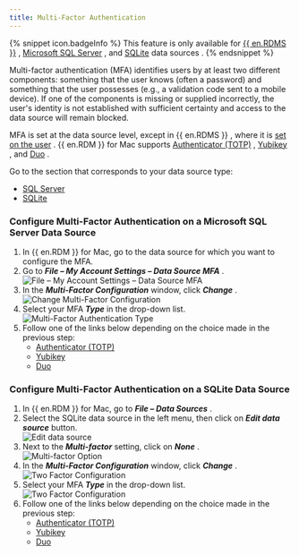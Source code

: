 ```yaml
---
title: Multi-Factor Authentication
---
```

{% snippet icon.badgeInfo %} 
This feature is only available for [{{ en.RDMS }}](/rdm/mac/data-sources/data-sources-types/advanced-data-sources/server/) , [Microsoft SQL Server](/rdm/mac/data-sources/data-sources-types/advanced-data-sources/microsoft-sql-server/configure-sql-server/) , and [SQLite](/rdm/mac/data-sources/data-sources-types/sqlite/) data sources . 
{% endsnippet %}
 
Multi-factor authentication (MFA) identifies users by at least two different components: something that the user knows (often a password) and something that the user possesses (e.g., a validation code sent to a mobile device). If one of the components is missing or supplied incorrectly, the user's identity is not established with sufficient certainty and access to the data source will remain blocked.  

MFA is set at the data source level, except in {{ en.RDMS }} , where it is [set on the user](/server/web-interface/administration/configuration/server-settings/security/two-factor/) . {{ en.RDM }} for Mac supports [Authenticator (TOTP)](/rdm/mac/data-sources/multi-factor-authentication/authenticator-totp/) , [Yubikey](/rdm/mac/data-sources/multi-factor-authentication/yubikey/) , and [Duo](/rdm/mac/data-sources/multi-factor-authentication/duo/) .  

Go to the section that corresponds to your data source type:  

* [SQL Server](#configure-multi-factor-authentication-on-a-microsoft-sql-server-data-source) 
* [SQLite](#configure-multi-factor-authentication-on-a-sqlite-data-source) 

### Configure Multi-Factor Authentication on a Microsoft SQL Server Data Source 

1. In {{ en.RDM }} for Mac, go to the data source for which you want to configure the MFA. 
1. Go to ***File – My Account Settings – Data Source MFA*** .  
![File – My Account Settings – Data Source MFA](/img/en/rdm/mac/RDMMac2056.png) 
1. In the ***Multi-Factor Configuration*** window, click ***Change*** .  
![Change Multi-Factor Configuration](/img/en/rdm/mac/clip10064.png) 
1. Select your MFA ***Type*** in the drop-down list.  
![Multi-Factor Authentication Type](/img/en/rdm/mac/clip10066.png) 
1. Follow one of the links below depending on the choice made in the previous step: 
    * [Authenticator (TOTP)](/rdm/mac/data-sources/multi-factor-authentication/authenticator-totp/) 
    * [Yubikey](/rdm/mac/data-sources/multi-factor-authentication/yubikey/)   
    * [Duo](/rdm/mac/data-sources/multi-factor-authentication/duo/) 

### Configure Multi-Factor Authentication on a SQLite Data Source 

1. In {{ en.RDM }} for Mac, go to ***File – Data Sources*** . 
1. Select the SQLite data source in the left menu, then click on ***Edit data source*** button.  
![Edit data source](/img/en/rdm/mac/RDMMac2057.png) 
1. Next to the ***Multi-factor*** setting, click on ***None*** .  
![Multi-factor Option](/img/en/rdm/mac/clip10065.png) 
1. In the ***Multi-Factor Configuration*** window, click ***Change*** .  
![Two Factor Configuration](/img/en/rdm/mac/clip10064.png) 
1. Select your MFA ***Type*** in the drop-down list.  
![Two Factor Configuration](/img/en/rdm/mac/clip10066.png) 
1. Follow one of the links below depending on the choice made in the previous step: 
    * [Authenticator (TOTP)](/rdm/mac/data-sources/multi-factor-authentication/authenticator-totp/) 
    * [Yubikey](/rdm/mac/data-sources/multi-factor-authentication/yubikey/)   
    * [Duo](/rdm/mac/data-sources/multi-factor-authentication/duo/) 

